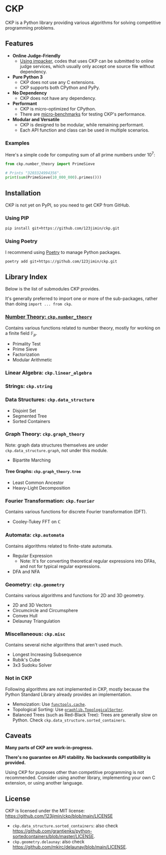 # CKP

CKP is a Python library providing various algorithms for solving competitive programming problems.

## Features

- **Online Judge-Friendly**
  - [Using impacker](impacker.md), codes that uses CKP can be submitted to online judge services, which usually only accept one source file without dependency.
- **Pure Python 3**
  - CKP does not use any C extensions.
  - CKP supports both CPython and PyPy.
- **No Dependency**
  - CKP does not have any dependency.
- **Performant**
  - CKP is micro-optimized for CPython.
  - There are [micro-benchmarks](./benchmark/index.md) for testing CKP's performance.
- **Modular and Versatile**
  - CKP is designed to be modular, while remaining performant.
  - Each API function and class can be used in multiple scenarios.

### Examples

Here's a simple code for computing sum of all prime numbers under $10^7$:

```py
from ckp.number_theory import PrimeSieve

# Prints "3203324994356".
print(sum(PrimeSieve(10_000_000).primes()))
```

## Installation

CKP is not yet on PyPI, so you need to get CKP from GitHub.

### Using PIP

```sh
pip install git+https://github.com/123jimin/ckp.git
```

### Using Poetry

I recommend using [Poetry](https://python-poetry.org/) to manage Python packages.

```sh
poetry add git+https://github.com/123jimin/ckp.git
```

## Library Index

Below is the list of submodules CKP provides.

It's generally preferred to import one or more of the sub-packages, rather than doing `import ... from ckp`.

### [Number Theory: `ckp.number_theory`](./number_theory/index.md)

Contains various functions related to number theory, mostly for working on a finite field $\mathbb{F}_p$.

- Primality Test
- Prime Sieve
- Factorization
- Modular Arithmetic

### Linear Algebra: `ckp.linear_algebra`

### Strings: `ckp.string`

### Data Structures: `ckp.data_structure`

- Disjoint Set
- Segmented Tree
- Sorted Containers

### Graph Theory: `ckp.graph_theory`

Note: graph data structures themselves are under `ckp.data_structure.graph`, not under this module.

- Bipartite Marching

#### Tree Graphs: `ckp.graph_theory.tree`

- Least Common Ancestor
- Heavy-Light Decomposition

### Fourier Transformation: `ckp.fourier`

Contains various functions for discrete Fourier transformation (DFT).

- Cooley-Tukey FFT on $\mathbb{C}$

### Automata: `ckp.automata`

Contains algorithms related to finite-state automata.

- Regular Expression
  - Note: It's for converting theoretical regular expressions into DFAs, and not for typical regular expressions.
- DFA and NFA

### Geometry: `ckp.geometry`

Contains various algorithms and functions for 2D and 3D geometry.

- 2D and 3D Vectors
- Circumcircle and Circumsphere
- Convex Hull
- Delaunay Triangulation

### Miscellaneous: `ckp.misc`

Contains several niche algorithms that aren't used much.

- Longest Increasing Subsequence
- Rubik's Cube
- 3x3 Sudoku Solver

### Not in CKP

Following algorithms are not implemented in CKP, mostly because the Python Standard Library already provides an implementation.

- Memoization: Use [`functools.cache`](https://docs.python.org/3/library/functools.html#functools.cache).
- Topological Sorting: Use [`graphlib.TopologicalSorter`](https://docs.python.org/3/library/graphlib.html#graphlib.TopologicalSorter).
- Balanced Trees (such as Red-Black Tree): Trees are generally slow on Python. Check `ckp.data_structure.sorted_containers`.

## Caveats

**Many parts of CKP are work-in-progress.**

**There's no guarantee on API stability. No backwards compatibility is provided.**

Using CKP for purposes other than competitive programming is not recommended. Consider using another library, implementing your own C extension, or using another language.

## License

CKP is licensed under the MIT license: <https://github.com/123jimin/ckp/blob/main/LICENSE>

- `ckp.data_structure.sorted_containers`: also check <https://github.com/grantjenks/python-sortedcontainers/blob/master/LICENSE>.
- `ckp.geometry.delaunay`: also check <https://github.com/mkirc/delaunay/blob/main/LICENSE>.